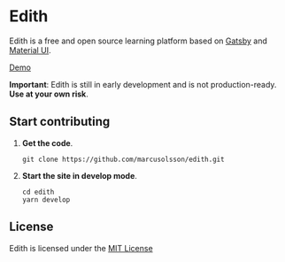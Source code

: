 # Edith

Edith is a free and open source learning platform based on [Gatsby](https://www.gatsbyjs.org/) and [Material UI](https://material-ui.com/).

[Demo](https://marcusolsson.github.io/edith)

**Important**: Edith is still in early development and is not production-ready. **Use at your own risk**.

## Start contributing

1. **Get the code**.

   ```
   git clone https://github.com/marcusolsson/edith.git
   ```

1. **Start the site in develop mode**.

   ```
   cd edith
   yarn develop
   ```

## License

Edith is licensed under the [MIT License](LICENSE)
